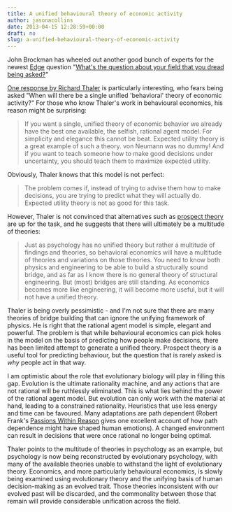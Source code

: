 ```yaml
---
title: A unified behavioural theory of economic activity
author: jasonacollins
date: 2013-04-15 12:28:59+00:00
draft: no
slug: a-unified-behavioural-theory-of-economic-activity
---
```


John Brockman has wheeled out another good bunch of experts for the newest [Edge](http://www.edge.org/) question "[What's the question about your field that you dread being asked?](http://www.edge.org/conversation/whats-the-question-about-your-field-that-you-dread-being-asked)"

[One response by Richard Thaler](http://www.edge.org/conversation/whats-the-question-about-your-field-that-you-dread-being-asked#25056) is particularly interesting, who fears being asked "When will there be a single unified 'behavioral' theory of economic activity?" For those who know Thaler's work in behavioural economics, his reason might be surprising:

>If you want a single, unified theory of economic behavior we already have the best one available, the selfish, rational agent model. For simplicity and elegance this cannot be beat. Expected utility theory is a great example of such a theory. von Neumann was no dummy! And if you want to teach someone how to make good decisions under uncertainty, you should teach them to maximize expected utility.

Obviously, Thaler knows that this model is not perfect:

>The problem comes if, instead of trying to advise them how to make decisions, you are trying to predict what they will actually do. Expected utility theory is not as good for this task.

However, Thaler is not convinced that alternatives such as [prospect theory](http://en.wikipedia.org/wiki/Prospect_theory) are up for the task, and he suggests that there will ultimately be a multitude of theories:

>Just as psychology has no unified theory but rather a multitude of findings and theories, so behavioral economics will have a multitude of theories and variations on those theories. You need to know both physics and engineering to be able to build a structurally sound bridge, and as far as I know there is no general theory of structural engineering. But (most) bridges are still standing. As economics becomes more like engineering, it will become more useful, but it will not have a unified theory.

Thaler is being overly pessimistic - and I'm not sure that there are many theories of bridge building that can ignore the unifying framework of physics. He is right that the rational agent model is simple, elegant and powerful. The problem is that while behavioural economics can pick holes in the model on the basis of predicting how people make decisions, there has been limited attempt to generate a unified theory. Prospect theory is a useful tool for predicting behaviour, but the question that is rarely asked is _why_ people act in that way.

I am optimistic about the role that evolutionary biology will play in filling this gap. Evolution is the ultimate rationality machine, and any actions that are not rational will be ruthlessly eliminated. This is what lies behind the power of the rational agent model. But evolution can only work with the material at hand, leading to a constrained rationality. Heuristics that use less energy and time can be favoured. Many adaptations are path dependent (Robert Frank's [Passions Within Reason](/franks-passions-within-reason/) gives one excellent account of how path dependence might have shaped human emotions). A changed environment can result in decisions that were once rational no longer being optimal.

Thaler points to the multitude of theories in psychology as an example, but psychology is now being reconstructed by evolutionary psychology, with many of the available theories unable to withstand the light of evolutionary theory. Economics, and more particularly behavioural economics, is slowly being examined using evolutionary theory and the unifying basis of human decision-making as an evolved trait. Those theories inconsistent with our evolved past will be discarded, and the commonality between those that remain will provide considerable unification across the field.
